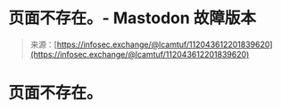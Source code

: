 <!--yml

分类：未分类

日期：2024-05-27 14:37:39

-->

# 页面不存在。- Mastodon 故障版本

> 来源：[https://infosec.exchange/@lcamtuf/112043612201839620](https://infosec.exchange/@lcamtuf/112043612201839620)

# 页面不存在。
